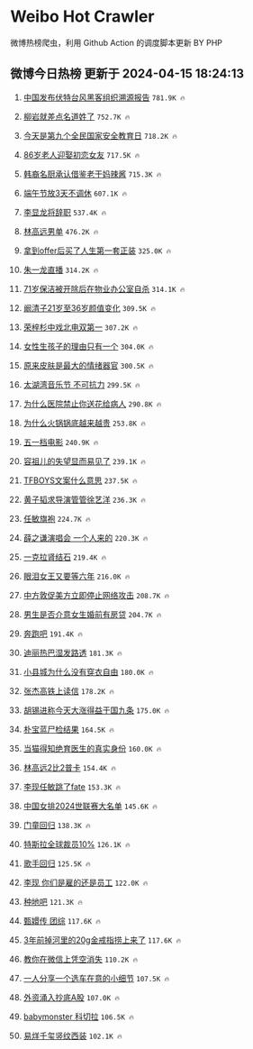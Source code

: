 # Weibo Hot Crawler 



微博热榜爬虫，利用 Github Action 的调度脚本更新 BY PHP 


## 微博今日热榜 更新于 2024-04-15 18:24:13 
1. [中国发布伏特台风黑客组织溯源报告](https://s.weibo.com/weibo?q=%23%E4%B8%AD%E5%9B%BD%E5%8F%91%E5%B8%83%E4%BC%8F%E7%89%B9%E5%8F%B0%E9%A3%8E%E9%BB%91%E5%AE%A2%E7%BB%84%E7%BB%87%E6%BA%AF%E6%BA%90%E6%8A%A5%E5%91%8A%23&t=31&band_rank=1&Refer=top) `781.9K 🔥` 

1. [柳岩就差点名道姓了](https://s.weibo.com/weibo?q=%E6%9F%B3%E5%B2%A9%E5%B0%B1%E5%B7%AE%E7%82%B9%E5%90%8D%E9%81%93%E5%A7%93%E4%BA%86&t=31&band_rank=2&Refer=top) `752.7K 🔥` 

1. [今天是第九个全民国家安全教育日](https://s.weibo.com/weibo?q=%23%E4%BB%8A%E5%A4%A9%E6%98%AF%E7%AC%AC%E4%B9%9D%E4%B8%AA%E5%85%A8%E6%B0%91%E5%9B%BD%E5%AE%B6%E5%AE%89%E5%85%A8%E6%95%99%E8%82%B2%E6%97%A5%23&t=31&band_rank=3&Refer=top) `718.2K 🔥` 

1. [86岁老人迎娶初恋女友](https://s.weibo.com/weibo?q=%2386%E5%B2%81%E8%80%81%E4%BA%BA%E8%BF%8E%E5%A8%B6%E5%88%9D%E6%81%8B%E5%A5%B3%E5%8F%8B%23&t=31&band_rank=4&Refer=top) `717.5K 🔥` 

1. [韩裔名厨承认借鉴老干妈辣酱](https://s.weibo.com/weibo?q=%23%E9%9F%A9%E8%A3%94%E5%90%8D%E5%8E%A8%E6%89%BF%E8%AE%A4%E5%80%9F%E9%89%B4%E8%80%81%E5%B9%B2%E5%A6%88%E8%BE%A3%E9%85%B1%23&t=31&band_rank=5&Refer=top) `715.3K 🔥` 

1. [端午节放3天不调休](https://s.weibo.com/weibo?q=%23%E7%AB%AF%E5%8D%88%E8%8A%82%E6%94%BE3%E5%A4%A9%E4%B8%8D%E8%B0%83%E4%BC%91%23&t=31&band_rank=6&Refer=top) `607.1K 🔥` 

1. [李显龙将辞职](https://s.weibo.com/weibo?q=%23%E6%9D%8E%E6%98%BE%E9%BE%99%E5%B0%86%E8%BE%9E%E8%81%8C%23&t=31&band_rank=7&Refer=top) `537.4K 🔥` 

1. [林高远男单](https://s.weibo.com/weibo?q=%E6%9E%97%E9%AB%98%E8%BF%9C%E7%94%B7%E5%8D%95&t=31&band_rank=8&Refer=top) `476.2K 🔥` 

1. [拿到offer后买了人生第一套正装](https://s.weibo.com/weibo?q=%23%E6%8B%BF%E5%88%B0offer%E5%90%8E%E4%B9%B0%E4%BA%86%E4%BA%BA%E7%94%9F%E7%AC%AC%E4%B8%80%E5%A5%97%E6%AD%A3%E8%A3%85%23&t=31&band_rank=9&Refer=top) `325.0K 🔥` 

1. [朱一龙直播](https://s.weibo.com/weibo?q=%E6%9C%B1%E4%B8%80%E9%BE%99%E7%9B%B4%E6%92%AD&t=31&band_rank=10&Refer=top) `314.2K 🔥` 

1. [71岁保洁被开除后在物业办公室自杀](https://s.weibo.com/weibo?q=%2371%E5%B2%81%E4%BF%9D%E6%B4%81%E8%A2%AB%E5%BC%80%E9%99%A4%E5%90%8E%E5%9C%A8%E7%89%A9%E4%B8%9A%E5%8A%9E%E5%85%AC%E5%AE%A4%E8%87%AA%E6%9D%80%23&t=31&band_rank=11&Refer=top) `314.1K 🔥` 

1. [阚清子21岁至36岁颜值变化](https://s.weibo.com/weibo?q=%23%E9%98%9A%E6%B8%85%E5%AD%9021%E5%B2%81%E8%87%B336%E5%B2%81%E9%A2%9C%E5%80%BC%E5%8F%98%E5%8C%96%23&t=31&band_rank=12&Refer=top) `309.5K 🔥` 

1. [荣梓杉中戏北电双第一](https://s.weibo.com/weibo?q=%23%E8%8D%A3%E6%A2%93%E6%9D%89%E4%B8%AD%E6%88%8F%E5%8C%97%E7%94%B5%E5%8F%8C%E7%AC%AC%E4%B8%80%23&t=31&band_rank=13&Refer=top) `307.2K 🔥` 

1. [女性生孩子的理由只有一个](https://s.weibo.com/weibo?q=%23%E5%A5%B3%E6%80%A7%E7%94%9F%E5%AD%A9%E5%AD%90%E7%9A%84%E7%90%86%E7%94%B1%E5%8F%AA%E6%9C%89%E4%B8%80%E4%B8%AA%23&t=31&band_rank=14&Refer=top) `304.0K 🔥` 

1. [原来皮肤是最大的情绪器官](https://s.weibo.com/weibo?q=%23%E5%8E%9F%E6%9D%A5%E7%9A%AE%E8%82%A4%E6%98%AF%E6%9C%80%E5%A4%A7%E7%9A%84%E6%83%85%E7%BB%AA%E5%99%A8%E5%AE%98%23&t=31&band_rank=15&Refer=top) `300.5K 🔥` 

1. [太湖湾音乐节 不可抗力](https://s.weibo.com/weibo?q=%E5%A4%AA%E6%B9%96%E6%B9%BE%E9%9F%B3%E4%B9%90%E8%8A%82%20%E4%B8%8D%E5%8F%AF%E6%8A%97%E5%8A%9B&t=31&band_rank=16&Refer=top) `299.5K 🔥` 

1. [为什么医院禁止你送花给病人](https://s.weibo.com/weibo?q=%23%E4%B8%BA%E4%BB%80%E4%B9%88%E5%8C%BB%E9%99%A2%E7%A6%81%E6%AD%A2%E4%BD%A0%E9%80%81%E8%8A%B1%E7%BB%99%E7%97%85%E4%BA%BA%23&t=31&band_rank=17&Refer=top) `290.8K 🔥` 

1. [为什么火锅锅底越来越贵](https://s.weibo.com/weibo?q=%23%E4%B8%BA%E4%BB%80%E4%B9%88%E7%81%AB%E9%94%85%E9%94%85%E5%BA%95%E8%B6%8A%E6%9D%A5%E8%B6%8A%E8%B4%B5%23&t=31&band_rank=18&Refer=top) `253.8K 🔥` 

1. [五一档电影](https://s.weibo.com/weibo?q=%E4%BA%94%E4%B8%80%E6%A1%A3%E7%94%B5%E5%BD%B1&t=31&band_rank=19&Refer=top) `240.9K 🔥` 

1. [容祖儿的失望显而易见了](https://s.weibo.com/weibo?q=%E5%AE%B9%E7%A5%96%E5%84%BF%E7%9A%84%E5%A4%B1%E6%9C%9B%E6%98%BE%E8%80%8C%E6%98%93%E8%A7%81%E4%BA%86&t=31&band_rank=20&Refer=top) `239.1K 🔥` 

1. [TFBOYS文案什么意思](https://s.weibo.com/weibo?q=TFBOYS%E6%96%87%E6%A1%88%E4%BB%80%E4%B9%88%E6%84%8F%E6%80%9D&t=31&band_rank=21&Refer=top) `237.5K 🔥` 

1. [黄子韬求导演管管徐艺洋](https://s.weibo.com/weibo?q=%23%E9%BB%84%E5%AD%90%E9%9F%AC%E6%B1%82%E5%AF%BC%E6%BC%94%E7%AE%A1%E7%AE%A1%E5%BE%90%E8%89%BA%E6%B4%8B%23&t=31&band_rank=22&Refer=top) `236.3K 🔥` 

1. [任敏旗袍](https://s.weibo.com/weibo?q=%E4%BB%BB%E6%95%8F%E6%97%97%E8%A2%8D&t=31&band_rank=23&Refer=top) `224.7K 🔥` 

1. [薛之谦演唱会 一个人来的](https://s.weibo.com/weibo?q=%E8%96%9B%E4%B9%8B%E8%B0%A6%E6%BC%94%E5%94%B1%E4%BC%9A%20%E4%B8%80%E4%B8%AA%E4%BA%BA%E6%9D%A5%E7%9A%84&t=31&band_rank=24&Refer=top) `220.3K 🔥` 

1. [一克拉肾结石](https://s.weibo.com/weibo?q=%E4%B8%80%E5%85%8B%E6%8B%89%E8%82%BE%E7%BB%93%E7%9F%B3&t=31&band_rank=25&Refer=top) `219.4K 🔥` 

1. [眼泪女王又要等六年](https://s.weibo.com/weibo?q=%E7%9C%BC%E6%B3%AA%E5%A5%B3%E7%8E%8B%E5%8F%88%E8%A6%81%E7%AD%89%E5%85%AD%E5%B9%B4&t=31&band_rank=26&Refer=top) `216.0K 🔥` 

1. [中方敦促美方立即停止网络攻击](https://s.weibo.com/weibo?q=%23%E4%B8%AD%E6%96%B9%E6%95%A6%E4%BF%83%E7%BE%8E%E6%96%B9%E7%AB%8B%E5%8D%B3%E5%81%9C%E6%AD%A2%E7%BD%91%E7%BB%9C%E6%94%BB%E5%87%BB%23&t=31&band_rank=27&Refer=top) `208.7K 🔥` 

1. [男生是否介意女生婚前有房贷](https://s.weibo.com/weibo?q=%23%E7%94%B7%E7%94%9F%E6%98%AF%E5%90%A6%E4%BB%8B%E6%84%8F%E5%A5%B3%E7%94%9F%E5%A9%9A%E5%89%8D%E6%9C%89%E6%88%BF%E8%B4%B7%23&t=31&band_rank=28&Refer=top) `204.7K 🔥` 

1. [奔跑吧](https://s.weibo.com/weibo?q=%E5%A5%94%E8%B7%91%E5%90%A7&t=31&band_rank=29&Refer=top) `191.4K 🔥` 

1. [迪丽热巴湿发路透](https://s.weibo.com/weibo?q=%23%E8%BF%AA%E4%B8%BD%E7%83%AD%E5%B7%B4%E6%B9%BF%E5%8F%91%E8%B7%AF%E9%80%8F%23&t=31&band_rank=30&Refer=top) `181.3K 🔥` 

1. [小县城为什么没有穿衣自由](https://s.weibo.com/weibo?q=%23%E5%B0%8F%E5%8E%BF%E5%9F%8E%E4%B8%BA%E4%BB%80%E4%B9%88%E6%B2%A1%E6%9C%89%E7%A9%BF%E8%A1%A3%E8%87%AA%E7%94%B1%23&t=31&band_rank=31&Refer=top) `180.0K 🔥` 

1. [张杰高铁上读信](https://s.weibo.com/weibo?q=%23%E5%BC%A0%E6%9D%B0%E9%AB%98%E9%93%81%E4%B8%8A%E8%AF%BB%E4%BF%A1%23&t=31&band_rank=32&Refer=top) `178.2K 🔥` 

1. [胡锡进称今天大涨得益于国九条](https://s.weibo.com/weibo?q=%23%E8%83%A1%E9%94%A1%E8%BF%9B%E7%A7%B0%E4%BB%8A%E5%A4%A9%E5%A4%A7%E6%B6%A8%E5%BE%97%E7%9B%8A%E4%BA%8E%E5%9B%BD%E4%B9%9D%E6%9D%A1%23&t=31&band_rank=33&Refer=top) `175.0K 🔥` 

1. [朴宝蓝尸检结果](https://s.weibo.com/weibo?q=%23%E6%9C%B4%E5%AE%9D%E8%93%9D%E5%B0%B8%E6%A3%80%E7%BB%93%E6%9E%9C%23&t=31&band_rank=34&Refer=top) `164.5K 🔥` 

1. [当猫得知绝育医生的真实身份](https://s.weibo.com/weibo?q=%23%E5%BD%93%E7%8C%AB%E5%BE%97%E7%9F%A5%E7%BB%9D%E8%82%B2%E5%8C%BB%E7%94%9F%E7%9A%84%E7%9C%9F%E5%AE%9E%E8%BA%AB%E4%BB%BD%23&t=31&band_rank=35&Refer=top) `160.0K 🔥` 

1. [林高远2比2普卡](https://s.weibo.com/weibo?q=%23%E6%9E%97%E9%AB%98%E8%BF%9C2%E6%AF%942%E6%99%AE%E5%8D%A1%23&t=31&band_rank=36&Refer=top) `154.4K 🔥` 

1. [李现任敏跳了fate](https://s.weibo.com/weibo?q=%23%E6%9D%8E%E7%8E%B0%E4%BB%BB%E6%95%8F%E8%B7%B3%E4%BA%86fate%23&t=31&band_rank=37&Refer=top) `153.3K 🔥` 

1. [中国女排2024世联赛大名单](https://s.weibo.com/weibo?q=%23%E4%B8%AD%E5%9B%BD%E5%A5%B3%E6%8E%922024%E4%B8%96%E8%81%94%E8%B5%9B%E5%A4%A7%E5%90%8D%E5%8D%95%23&t=31&band_rank=38&Refer=top) `145.6K 🔥` 

1. [门童回归](https://s.weibo.com/weibo?q=%E9%97%A8%E7%AB%A5%E5%9B%9E%E5%BD%92&t=31&band_rank=39&Refer=top) `138.3K 🔥` 

1. [特斯拉全球裁员10%](https://s.weibo.com/weibo?q=%23%E7%89%B9%E6%96%AF%E6%8B%89%E5%85%A8%E7%90%83%E8%A3%81%E5%91%9810%25%23&t=31&band_rank=40&Refer=top) `126.1K 🔥` 

1. [歌手回归](https://s.weibo.com/weibo?q=%23%E6%AD%8C%E6%89%8B%E5%9B%9E%E5%BD%92%23&t=31&band_rank=41&Refer=top) `125.5K 🔥` 

1. [李现 你们是雇的还是员工](https://s.weibo.com/weibo?q=%E6%9D%8E%E7%8E%B0%20%E4%BD%A0%E4%BB%AC%E6%98%AF%E9%9B%87%E7%9A%84%E8%BF%98%E6%98%AF%E5%91%98%E5%B7%A5&t=31&band_rank=42&Refer=top) `122.0K 🔥` 

1. [种地吧](https://s.weibo.com/weibo?q=%E7%A7%8D%E5%9C%B0%E5%90%A7&t=31&band_rank=43&Refer=top) `121.3K 🔥` 

1. [甄嬛传 团综](https://s.weibo.com/weibo?q=%E7%94%84%E5%AC%9B%E4%BC%A0%20%E5%9B%A2%E7%BB%BC&t=31&band_rank=44&Refer=top) `117.6K 🔥` 

1. [3年前掉河里的20g金戒指捞上来了](https://s.weibo.com/weibo?q=%233%E5%B9%B4%E5%89%8D%E6%8E%89%E6%B2%B3%E9%87%8C%E7%9A%8420g%E9%87%91%E6%88%92%E6%8C%87%E6%8D%9E%E4%B8%8A%E6%9D%A5%E4%BA%86%23&t=31&band_rank=45&Refer=top) `117.6K 🔥` 

1. [教你在微信上凭空消失](https://s.weibo.com/weibo?q=%23%E6%95%99%E4%BD%A0%E5%9C%A8%E5%BE%AE%E4%BF%A1%E4%B8%8A%E5%87%AD%E7%A9%BA%E6%B6%88%E5%A4%B1%23&t=31&band_rank=46&Refer=top) `110.2K 🔥` 

1. [一人分享一个选车在意的小细节](https://s.weibo.com/weibo?q=%23%E4%B8%80%E4%BA%BA%E5%88%86%E4%BA%AB%E4%B8%80%E4%B8%AA%E9%80%89%E8%BD%A6%E5%9C%A8%E6%84%8F%E7%9A%84%E5%B0%8F%E7%BB%86%E8%8A%82%23&t=31&band_rank=47&Refer=top) `107.5K 🔥` 

1. [外资涌入抄底A股](https://s.weibo.com/weibo?q=%23%E5%A4%96%E8%B5%84%E6%B6%8C%E5%85%A5%E6%8A%84%E5%BA%95A%E8%82%A1%23&t=31&band_rank=48&Refer=top) `107.0K 🔥` 

1. [babymonster 科切拉](https://s.weibo.com/weibo?q=babymonster%20%E7%A7%91%E5%88%87%E6%8B%89&t=31&band_rank=49&Refer=top) `106.5K 🔥` 

1. [易烊千玺竖纹西装](https://s.weibo.com/weibo?q=%23%E6%98%93%E7%83%8A%E5%8D%83%E7%8E%BA%E7%AB%96%E7%BA%B9%E8%A5%BF%E8%A3%85%23&t=31&band_rank=50&Refer=top) `102.1K 🔥` 


